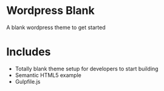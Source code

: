 Wordpress Blank
==============

A blank wordpress theme to get started

Includes
=
- Totally blank theme setup for developers to start building
- Semantic HTML5 example
- Gulpfile.js
